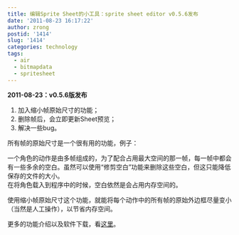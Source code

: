 ```yaml
---
title: 编辑Sprite Sheet的小工具：sprite sheet editor v0.5.6发布
date: '2011-08-23 16:17:22'
author: zrong
postid: '1414'
slug: '1414'
categories: technology
tags:
  - air
  - bitmapdata
  - spritesheet
---
```


**2011-08-23：v0.5.6版发布**

1.  加入缩小帧原始尺寸的功能；
2.  删除帧后，会立即更新Sheet预览；
3.  解决一些bug。

所有帧的原始尺寸是一个很有用的功能，例子：

一个角色的动作是由多帧组成的，为了配合占用最大空间的那一帧，每一帧中都会有一些多余的空白。虽然可以使用“修剪空白”功能来删除这些空白，但这只能降低保存的文件的大小。  
在将角色载入到程序中的时候，空白依然是会占用内存空间的。  

使用缩小帧原始尺寸这个功能，就能将每个动作中的所有帧的原始外边框尽量变小（当然是人工操作），以节省内存空间。

更多的功能介绍以及软件下载，看[这里](https://blog.zengrong.net/spritesheeteditor/ "Sprite Sheet Editor")。

